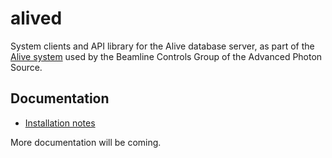 # alived 
System clients and API library for the Alive database server, as
part of the [Alive system](https://epics-alive-server.github.io/) 
used by the Beamline Controls Group of the Advanced Photon Source.

## Documentation
* [Installation notes](https://raw.githubusercontent.com/epics-alive-server/client-tools/master/docs/installation.txt)

More documentation will be coming.
